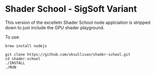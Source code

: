 # Shader School - SigSoft Variant

This version of the excelletn Shader School node applciation is stripped down to just include the GPU shader playground.

To use:

```
brew install nodejs

git clone https://github.com/sksullivan/shader-school.git
cd shader-school
./INSTALL
./RUN
```